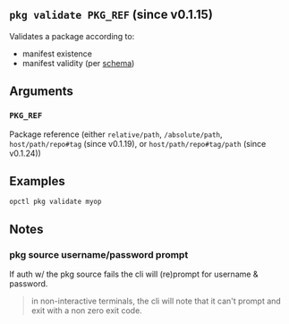 ## `pkg validate PKG_REF` (since v0.1.15)

Validates a package according to:

- manifest existence
- manifest validity (per
  [schema](https://opspec.io/0.1.5/pkg-manifest.schema.json))

## Arguments

### `PKG_REF`

Package reference (either `relative/path`, `/absolute/path`,
`host/path/repo#tag` (since v0.1.19), or `host/path/repo#tag/path`
(since v0.1.24))

## Examples

```shell
opctl pkg validate myop
```

## Notes

### pkg source username/password prompt

If auth w/ the pkg source fails the cli will (re)prompt for username &
password.

> in non-interactive terminals, the cli will note that it can't prompt
> and exit with a non zero exit code.

